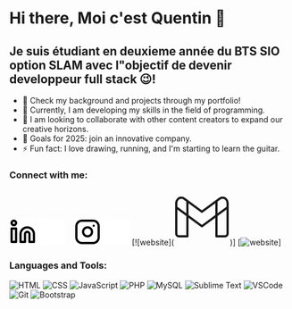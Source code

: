 # Hi there, Moi c'est Quentin  👋 


## Je suis étudiant en deuxieme année du BTS SIO option SLAM  avec l"objectif de devenir developpeur full stack 😉!

- 🔭 Check my background and projects through my portfolio!
- 🌱 Currently, I am developing my skills in the field of programming.
- 👯 I am looking to collaborate with other content creators to expand our creative horizons.
- 🥅 Goals for 2025: join an innovative company.
- ⚡ Fun fact: I love drawing, running, and I'm starting to learn the guitar.

### Connect with me:



[![website](./img/linkedin-light.svg)](https://www.linkedin.com/in/quentin-etourmy-5325571b4/)
[![website](./img/linkedin-dark.svg)](https://www.linkedin.com/in/quentin-etourmy-5325571b4/)
&nbsp;&nbsp;
[![website](./img/instagram-light.svg)](https://instagram.com/codeSTACKr#gh-light-mode-only)
[![website](./img/instagram-dark.svg)](https://instagram.com/codeSTACKr#gh-dark-mode-only)
[![website](<svg xmlns="http://www.w3.org/2000/svg" x="0px" y="0px" width="100" height="100" viewBox="0 0 50 50"
style="fill:#1A1A1A;">
<path d="M 43.753906 6.4023438 C 42.53621 6.3489969 41.294792 6.712898 40.271484 7.46875 L 37.525391 9.4960938 L 25 18.755859 L 12.591797 9.5839844 A 1.0001 1.0001 0 0 0 11.949219 9.3007812 L 12.199219 9.3007812 L 9.734375 7.4765625 C 8.7104042 6.7188363 7.4671493 6.3528895 6.2480469 6.40625 C 5.0289444 6.4596105 3.8349462 6.9314667 2.9082031 7.8457031 C 1.7309454 9.0063798 1 10.629831 1 12.410156 L 1 15.84375 A 1.0001 1.0001 0 0 0 1 16.138672 L 1 39.5 C 1 41.421188 2.5788117 43 4.5 43 L 12 43 A 1.0001 1.0001 0 0 0 13 42 L 13 25.373047 L 24.40625 33.804688 A 1.0001 1.0001 0 0 0 25.59375 33.804688 L 37 25.373047 L 37 42 A 1.0001 1.0001 0 0 0 38 43 L 45.5 43 C 47.421188 43 49 41.421188 49 39.5 L 49 16.119141 A 1.0001 1.0001 0 0 0 49 15.859375 L 49 12.410156 C 49 10.6517 48.290455 9.0357821 47.128906 7.8730469 C 47.095336 7.8394769 47.084086 7.83018 47.097656 7.84375 A 1.0001 1.0001 0 0 0 47.091797 7.8378906 C 46.165242 6.9256756 44.971603 6.4556905 43.753906 6.4023438 z M 43.644531 8.4003906 C 44.400835 8.4300436 45.134049 8.7168876 45.689453 9.2636719 C 45.708363 9.2823439 45.722171 9.2964424 45.712891 9.2871094 C 46.50934 10.084374 47 11.188613 47 12.410156 L 47 15.496094 L 39 21.408203 L 39 11 A 1.0001 1.0001 0 0 0 38.996094 10.898438 L 41.458984 9.078125 A 1.0001 1.0001 0 0 0 41.460938 9.078125 C 42.109578 8.598977 42.888228 8.3707375 43.644531 8.4003906 z M 6.3574219 8.40625 C 7.1145694 8.37661 7.8958927 8.6037105 8.5449219 9.0839844 L 11.003906 10.902344 A 1.0001 1.0001 0 0 0 11 11 L 11 21.408203 L 3 15.496094 L 3 12.410156 C 3 11.174482 3.5017577 10.068855 4.3125 9.2695312 C 4.8677569 8.7217677 5.6002743 8.4358895 6.3574219 8.40625 z M 37 12.371094 L 37 22.886719 L 25 31.755859 L 13 22.886719 L 13 12.373047 L 24.40625 20.804688 A 1.0001 1.0001 0 0 0 25.59375 20.804688 L 37 12.371094 z M 3 17.982422 L 11 23.896484 L 11 41 L 4.5 41 C 3.6591883 41 3 40.340812 3 39.5 L 3 17.982422 z M 47 17.982422 L 47 39.5 C 47 40.340812 46.340812 41 45.5 41 L 39 41 L 39 23.896484 L 47 17.982422 z"></path>
</svg>)]
[![website](./img/gmail-dark.svg)]

### Languages and Tools:

 

![HTML](https://img.shields.io/badge/HTML-E34F26?style=for-the-badge&logo=html5&logoColor=white)
![CSS](https://img.shields.io/badge/CSS-1572B6?style=for-the-badge&logo=css3&logoColor=white)
![JavaScript](https://img.shields.io/badge/JavaScript-F7DF1E?style=for-the-badge&logo=javascript&logoColor=black)
![PHP](https://img.shields.io/badge/PHP-777BB4?style=for-the-badge&logo=php&logoColor=white)
![MySQL](https://img.shields.io/badge/MySQL-4479A1?style=for-the-badge&logo=mysql&logoColor=white)
![Sublime Text](https://img.shields.io/badge/Sublime_Text-FF9800?style=for-the-badge&logo=sublime-text&logoColor=white)
![VSCode](https://img.shields.io/badge/VSCode-007ACC?style=for-the-badge&logo=visual-studio-code&logoColor=white)
![Git](https://img.shields.io/badge/Git-F05032?style=for-the-badge&logo=git&logoColor=white)
![Bootstrap](https://img.shields.io/badge/Bootstrap-7952B3?style=for-the-badge&logo=bootstrap&logoColor=white)






